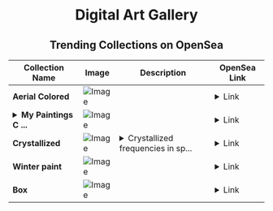<div align="center">

# Digital Art Gallery

## Trending Collections on OpenSea

| Collection Name                       | Image                                                                                     | Description                       | OpenSea Link                                                                                          |
|---------------------------------------|-------------------------------------------------------------------------------------------|-----------------------------------|--------------------------------------------------------------------------------------------------------|
| **Aerial Colored** | ![Image](https://i.seadn.io/s/raw/files/a29fa7018c4c4e586c0cf65d1e80c0be.jpg?w=500&auto=format?w=200&auto=format) |  | <details><summary>Link</summary>[Aerial Colored](https://opensea.io/collection/aerial-colored)</details> |
| **<details><summary>My Paintings C ...</summary>My Paintings C 1</details>** | ![Image](https://i.seadn.io/s/raw/files/8b7da5fe38129f2c4deebb862b2be88a.jpg?w=500&auto=format?w=200&auto=format) |  | <details><summary>Link</summary>[My Paintings C 1](https://opensea.io/collection/my-paintings-c-1)</details> |
| **Crystallized** | ![Image](https://i.seadn.io/s/raw/files/447713d4d7a861efb1408197042c0f90.png?w=500&auto=format?w=200&auto=format) | <details><summary>Crystallized frequencies in sp...</summary>Crystallized frequencies in space</details> | <details><summary>Link</summary>[Crystallized](https://opensea.io/collection/crystallized-1)</details> |
| **Winter paint** | ![Image](https://i.seadn.io/s/raw/files/c632d3938382e963e91a6ba41fc7e7f7.jpg?w=500&auto=format?w=200&auto=format) |  | <details><summary>Link</summary>[Winter paint](https://opensea.io/collection/winter-paint)</details> |
| **Box** | ![Image](https://i.seadn.io/s/raw/files/ec19a4d921ae8a210736f2f21f58e09a.jpg?w=500&auto=format?w=200&auto=format) |  | <details><summary>Link</summary>[Box](https://opensea.io/collection/box-199)</details> |

</div>